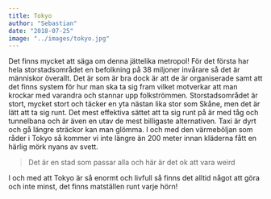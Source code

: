 ```yaml
---
title: Tokyo
author: "Sebastian"
date: "2018-07-25"
image: "../images/tokyo.jpg"
---
```


Det finns mycket att säga om denna jättelika metropol! För det första har hela storstadsområdet en befolkning på 38 miljoner invårare så det är människor överallt. Det är som är bra dock är att de är organiserade samt att det finns system för hur man ska ta sig fram vilket motverkar att man krockar med varandra och stannar upp folkströmmen. Storstadsområdet är stort, mycket stort och täcker en yta nästan lika stor som Skåne, men det är lätt att ta sig runt. Det mest effektiva sättet att ta sig runt på är med tåg och tunnelbana och är även en utav de mest billigaste alternativen. Taxi är dyrt och gå längre sträckor kan man glömma. I och med den värmeböljan som råder i Tokyo så kommer vi inte längre än 200 meter innan kläderna fått en härlig mörk nyans av svett.

> Det är en stad som passar alla och här är det ok att vara weird
 
I och med att Tokyo är så enormt och livfull så finns det alltid något att göra och inte minst, det finns matställen runt varje hörn! 
